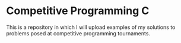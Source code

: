 # Competitive Programming C

This is a repository in which I will upload examples of my solutions to problems posed at competitive
programming tournaments. 